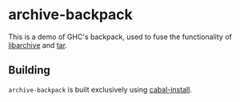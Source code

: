 # archive-backpack

This is a demo of GHC's backpack, used to fuse the functionality of
[libarchive](http://hackage.haskell.org/package/libarchive) and
[tar](http://hackage.haskell.org/package/tar).

## Building

`archive-backpack` is built exclusively using
[cabal-install](https://www.haskell.org/cabal/).
